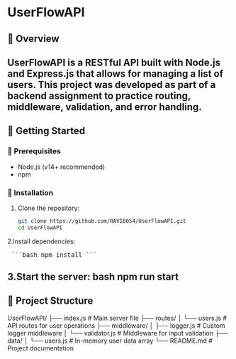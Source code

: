 # UserFlowAPI
## 📌 Overview
UserFlowAPI is a RESTful API built with **Node.js** and **Express.js** that allows for managing a list of users. This project was developed as part of a backend assignment to practice routing, middleware, validation, and error handling.
---
## 🚀 Getting Started

### 📁 Prerequisites
- Node.js (v14+ recommended)
- npm
### 🔧 Installation
1. Clone the repository:
   ```bash
   git clone https://github.com/RAVI8054/UserFlowAPI.git
   cd UserFlowAPI
2.Install dependencies:
<pre> ```bash npm install ``` </pre>
3.Start the server:
   bash
  npm run start
---
## 📁 Project Structure
UserFlowAPI/
├── index.js               # Main server file
├── routes/
│   └── users.js           # API routes for user operations
├── middleware/
│   ├── logger.js          # Custom logger middleware
│   └── validator.js       # Middleware for input validation
├── data/
│   └── users.js           # In-memory user data array
└── README.md              # Project documentation

